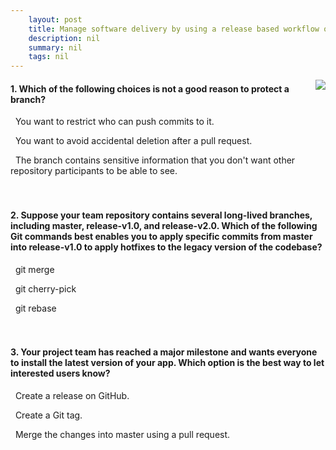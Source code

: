 ```yaml
---
    layout: post
    title: Manage software delivery by using a release based workflow on GitHub 
    description: nil
    summary: nil
    tags: nil
---
```



 <a target="_blank" href="https://docs.microsoft.com/en-us/learn/modules/release-based-workflow-github/4-knowledge-check/"><i class="fas fa-external-link-alt"></i> </a>
 <img align="right" src="https://docs.microsoft.com/en-us/learn/achievements/github/release-based-workflow-github.svg">
####  1. Which of the following choices is not a good reason to protect a branch?


<i class='far fa-square'></i> &nbsp;&nbsp;You want to restrict who can push commits to it.

<i class='far fa-square'></i> &nbsp;&nbsp;You want to avoid accidental deletion after a pull request.

<i class='fas fa-check-square' style='color: Dodgerblue;'></i> &nbsp;&nbsp;The branch contains sensitive information that you don't want other repository participants to be able to see.
<br />
<br />
<br />

####  2. Suppose your team repository contains several long-lived branches, including master, release-v1.0, and release-v2.0. Which of the following Git commands best enables you to apply specific commits from master into release-v1.0 to apply hotfixes to the legacy version of the codebase?


<i class='far fa-square'></i> &nbsp;&nbsp;git merge

<i class='fas fa-check-square' style='color: Dodgerblue;'></i> &nbsp;&nbsp;git cherry-pick

<i class='far fa-square'></i> &nbsp;&nbsp;git rebase
<br />
<br />
<br />

####  3. Your project team has reached a major milestone and wants everyone to install the latest version of your app. Which option is the best way to let interested users know?


<i class='fas fa-check-square' style='color: Dodgerblue;'></i> &nbsp;&nbsp;Create a release on GitHub.

<i class='far fa-square'></i> &nbsp;&nbsp;Create a Git tag.

<i class='far fa-square'></i> &nbsp;&nbsp;Merge the changes into master using a pull request.
<br />
<br />
<br />
